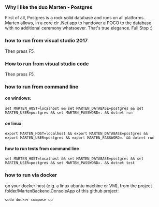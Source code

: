 
### Why I like the duo Marten - Postgres
First of all, Postgres is a rock solid database and runs on all platforms.
Marten allows, in a core clr .Net app to handover a POCO to the database with no additional ceremony whatsoever. 
That's true elegance. Full Stop :)

### how to run from visual studio 2017

Then press F5.

### How to run from visual studio code

Then press F5.

### how to run from command line

#### on windows:
```
set MARTEN_HOST=localhost && set MARTEN_DATABASE=postgres && set MARTEN_USER=postgres && set MARTEN_PASSWORD=. && dotnet run
```
#### on linux:
```
export MARTEN_HOST=localhost && export MARTEN_DATABASE=postgres && export MARTEN_USER=postgres && export MARTEN_PASSWORD=. && dotnet run
```
#### how to run tests from command line
```
set MARTEN_HOST=localhost && set MARTEN_DATABASE=postgres && set MARTEN_USER=postgres && set MARTEN_PASSWORD=. && dotnet test
```

### how to run via docker
on your docker host (e.g. a linux ubuntu machine or VM), from the project folder/MartenBackend.ConsoleApp of this github project:

```
sudo docker-compose up
```

